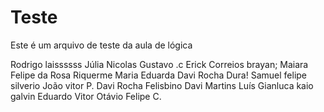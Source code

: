 # Teste
Este é um arquivo de teste da aula de lógica

Rodrigo
laissssss
Júlia
Nicolas
Gustavo .c
Erick Correios
brayan;
Maiara
Felipe da Rosa Riquerme
Maria Eduarda
Davi Rocha Dura!
Samuel
felipe silverio
João vitor P.
Davi Rocha Felisbino
Davi Martins
Luís
Gianluca
kaio galvin
Eduardo
Vitor
Otávio
Felipe C.

